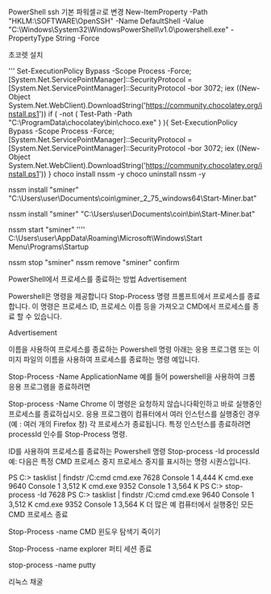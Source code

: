 PowerShell
ssh 기본 파워셀ㄹ로 변경
New-ItemProperty -Path "HKLM:\SOFTWARE\OpenSSH" -Name DefaultShell -Value "C:\Windows\System32\WindowsPowerShell\v1.0\powershell.exe" -PropertyType String -Force


초코렛 설치

'''
Set-ExecutionPolicy Bypass -Scope Process -Force; [System.Net.ServicePointManager]::SecurityProtocol = [System.Net.ServicePointManager]::SecurityProtocol -bor 3072; iex ((New-Object System.Net.WebClient).DownloadString('https://community.chocolatey.org/install.ps1'))
if ( -not ( Test-Path -Path "C:\ProgramData\chocolatey\bin\choco.exe" ) ){
    Set-ExecutionPolicy Bypass -Scope Process -Force; [System.Net.ServicePointManager]::SecurityProtocol = [System.Net.ServicePointManager]::SecurityProtocol -bor 3072; iex ((New-Object System.Net.WebClient).DownloadString('https://community.chocolatey.org/install.ps1'))
}
choco install nssm -y
choco uninstall nssm -y

nssm install "sminer" "C:\Users\user\Documents\coin\gminer_2_75_windows64\Start-Miner.bat"

nssm install "sminer" "C:\Users\user\Documents\coin\bin\Start-Miner.bat"

nssm start "sminer"
''''
C:\Users\user\AppData\Roaming\Microsoft\Windows\Start Menu\Programs\Startup

nssm stop "sminer"
nssm remove "sminer" confirm








PowerShell에서 프로세스를 종료하는 방법
Advertisement

Powershell은 명령을 제공합니다 Stop-Process 명령 프롬프트에서 프로세스를 종료합니다. 이 명령은 프로세스 ID, 프로세스 이름 등을 가져오고 CMD에서 프로세스를 종료 할 수 있습니다.

Advertisement

이름을 사용하여 프로세스를 종료하는 Powershell 명령
아래는 응용 프로그램 또는 이미지 파일의 이름을 사용하여 프로세스를 종료하는 명령 예입니다.

Stop-Process -Name ApplicationName
예를 들어 powershell을 사용하여 크롬 응용 프로그램을 종료하려면

Stop-process -Name Chrome
이 명령은 요청하지 않습니다확인하고 바로 실행중인 프로세스를 종료하십시오. 응용 프로그램이 컴퓨터에서 여러 인스턴스를 실행중인 경우 (예 : 여러 개의 Firefox 창) 각 프로세스가 종료됩니다. 특정 인스턴스를 종료하려면 processId 인수를 Stop-Process 명령.

ID를 사용하여 프로세스를 종료하는 Powershell 명령
Stop-process -Id processId
예:
다음은 특정 CMD 프로세스 중지 프로세스 중지를 표시하는 명령 시퀀스입니다.

PS C:> tasklist | findstr /C:cmd
cmd.exe 7628 Console 1 4,444 K
cmd.exe 9640 Console 1 3,512 K
cmd.exe 9352 Console 1 3,564 K
PS C:> stop-process -Id 7628
PS C:> tasklist | findstr /C:cmd
cmd.exe 9640 Console 1 3,512 K
cmd.exe 9352 Console 1 3,564 K
더 많은 예
컴퓨터에서 실행중인 모든 CMD 프로세스 종료

Stop-Process -name CMD
윈도우 탐색기 죽이기

Stop-Process -name explorer
퍼티 세션 종료

stop-process -name putty



리눅스 채굴